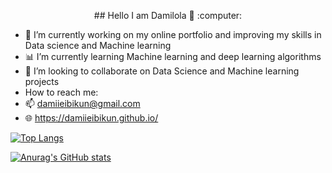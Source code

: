 <p style="text-align: center;">
## Hello I am Damilola 👋 :computer:
</p>


- 🔭 I’m currently working on my online portfolio and improving my skills in Data science and Machine learning
- 📊 I’m currently learning Machine learning and deep learning algorithms
- 👯 I’m looking to collaborate on Data Science and Machine learning projects
-  How to reach me:
  - 📫 damiieibikun@gmail.com
  -  🌐 https://damiieibikun.github.io/


[![Top Langs](https://github-readme-stats.vercel.app/api/top-langs/?username=Damiieibikun)](https://github.com/anuraghazra/github-readme-stats)

[![Anurag's GitHub stats](https://github-readme-stats.vercel.app/api?username=Damiieibikun&show_icons=true&theme=tokyonight)](https://github.com/anuraghazra/github-readme-stats)
